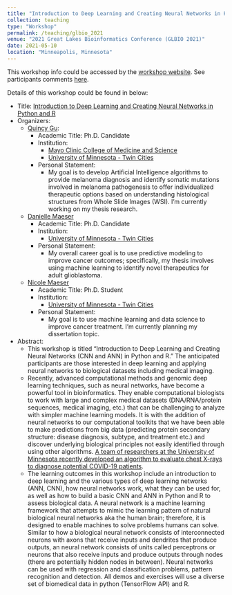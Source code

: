 ```yaml
---
title: "Introduction to Deep Learning and Creating Neural Networks in Python and R"
collection: teaching
type: "Workshop"
permalink: /teaching/glbio_2021
venue: "2021 Great Lakes Bioinformatics Conference (GLBIO 2021)"
date: 2021-05-10
location: "Minneapolis, Minnesota"
---
```


This workshop info could be accessed by the [workshop website](https://maese005.wixsite.com/mysite). See participants comments [here](https://www.open-bio.org/2021/06/07/sona-charles-glbio2021/).

Details of this workshop could be found in below:
* Title: [Introduction to Deep Learning and Creating Neural Networks in Python and R](https://www.iscb.org/485-glbio-2021)
* Organizers:
    * [Quincy Gu](https://www.linkedin.com/in/quincygu):
        * Academic Title: Ph.D. Candidate
        * Institution: 
            * [Mayo Clinic College of Medicine and Science](https://college.mayo.edu)
            * [University of Minnesota - Twin Cities](https://twin-cities.umn.edu)
        * Personal Statement: 
            * My goal is to develop Artificial Intelligence algorithms to provide melanoma diagnosis and identify somatic mutations involved in melanoma pathogenesis to offer individualized therapeutic options based on understanding histological structures from Whole Slide Images (WSI). I’m currently working on my thesis research.
    * [Danielle Maeser](https://www.linkedin.com/in/danielle-maeser-2388aa1b5)
        * Academic Title: Ph.D. Candidate
        * Institution:
            * [University of Minnesota - Twin Cities](https://twin-cities.umn.edu)
        * Personal Statement: 
            * My overall career goal is to use predictive modeling to improve cancer outcomes; specifically, my thesis involves using machine learning to identify novel therapeutics for adult glioblastoma.
    * [Nicole Maeser](https://www.linkedin.com/in/nicole-maeser-388b661a4)
        * Academic Title: Ph.D. Student
        * Institution:
            * [University of Minnesota - Twin Cities](https://twin-cities.umn.edu)
        * Personal Statement: 
            * My goal is to use machine learning and data science to improve cancer treatment. I’m currently planning my dissertation topic.
* Abstract:
    * This workshop is titled “Introduction to Deep Learning and Creating Neural Networks (CNN and ANN) in Python and R.” The anticipated participants are those interested in deep learning and applying neural networks to biological datasets including medical imaging.
    * Recently, advanced computational methods and genomic deep learning techniques, such as neural networks, have become a powerful tool in bioinformatics. They enable computational biologists to work with large and complex medical datasets (DNA/RNA/protein sequences, medical imaging, etc.) that can be challenging to analyze with simpler machine learning models. It is with the addition of neural networks to our computational toolkits that we have been able to make predictions from big data (predicting protein secondary structure: disease diagnosis, subtype, and treatment etc.) and discover underlying biological principles not easily identified through using other algorithms. [A team of researchers at the University of Minnesota recently developed an algorithm to evaluate chest X-rays to diagnose potential COVID-19 patients](https://twin-cities.umn.edu/news-events/university-minnesota-develops-ai-algorithm-analyze-chest-x-rays-covid-19).
    * The learning outcomes in this workshop include an introduction to deep learning and the various types of deep learning networks (ANN, CNN), how neural networks work, what they can be used for, as well as how to build a basic CNN and ANN in Python and R to assess biological data. A neural network is a machine learning framework that attempts to mimic the learning pattern of natural biological neural networks aka the human brain; therefore, it is designed to enable machines to solve problems humans can solve. Similar to how a biological neural network consists of interconnected neurons with axons that receive inputs and dendrites that produce outputs, an neural network consists of units called perceptrons or neurons that also receive inputs and produce outputs through nodes (there are potentially hidden nodes in between). Neural networks can be used with regression and classification problems, pattern recognition and detection. All demos and exercises will use a diverse set of biomedical data in python (TensorFlow API) and R.